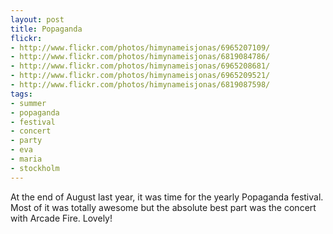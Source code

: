 ```yaml
---
layout: post
title: Popaganda
flickr:
- http://www.flickr.com/photos/himynameisjonas/6965207109/
- http://www.flickr.com/photos/himynameisjonas/6819084786/
- http://www.flickr.com/photos/himynameisjonas/6965208681/
- http://www.flickr.com/photos/himynameisjonas/6965209521/
- http://www.flickr.com/photos/himynameisjonas/6819087598/
tags:
- summer
- popaganda
- festival
- concert
- party
- eva
- maria
- stockholm
---
```

At the end of August last year, it was time for the yearly Popaganda festival. Most of it was totally awesome but the absolute best part was the concert with Arcade Fire. Lovely!